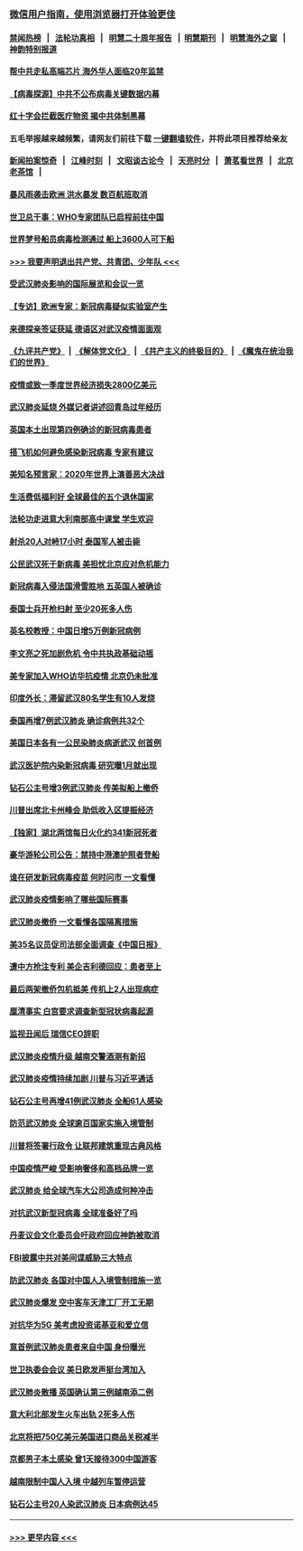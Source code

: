 ### [微信用户指南，使用浏览器打开体验更佳](https://github.com/gfw-breaker/banned-news1/blob/master/indexes/wechat-guide.md?t=0)
#### [禁闻热榜](热点新闻.md?t=0)  &nbsp;&nbsp;|&nbsp;&nbsp; [法轮功真相](https://github.com/gfw-breaker/truth/blob/master/README.md?t=0) &nbsp;&nbsp;|&nbsp;&nbsp; [明慧二十周年报告](https://github.com/gfw-breaker/mh-reports/blob/master/README.md?t=0) &nbsp;&nbsp;|&nbsp;&nbsp;[明慧期刊](https://github.com/gfw-breaker/mh-qikan) &nbsp;&nbsp;|&nbsp;&nbsp; [明慧海外之窗](https://github.com/gfw-breaker/mh-news/blob/master/README.md?t=0) &nbsp;&nbsp;|&nbsp;&nbsp; [神韵特别报道](https://github.com/gfw-breaker/mh-news/blob/master/shenyun.md?t=0)
#### [帮中共走私高端芯片 海外华人面临20年监禁](../pages/nsc418/n11855016.md?t=02101411) 
#### [【病毒探源】中共不公布病毒关键数据内幕](../pages/nsc418/n11856584.md?t=02101411) 
#### [红十字会拦截医疗物资 揭中共体制黑幕](../pages/nsc418/n11856750.md?t=02101411) 
#### 五毛举报越来越频繁，请网友们前往下载 [一键翻墙软件](https://github.com/gfw-breaker/ssr-accounts)，并将此项目推荐给亲友
#### [新闻拍案惊奇](https://github.com/gfw-breaker/banned-news1/blob/master/pages/link4.md) &nbsp;&nbsp;|&nbsp;&nbsp; [江峰时刻](https://github.com/gfw-breaker/banned-news1/blob/master/pages/link4.md) &nbsp;&nbsp;|&nbsp;&nbsp; [文昭谈古论今](https://github.com/gfw-breaker/banned-news1/blob/master/pages/link4.md) &nbsp;&nbsp;|&nbsp;&nbsp; [天亮时分](https://github.com/gfw-breaker/banned-news1/blob/master/pages/link4.md) &nbsp;&nbsp;|&nbsp;&nbsp; [萧茗看世界](https://github.com/gfw-breaker/banned-news1/blob/master/pages/link4.md) &nbsp;&nbsp;|&nbsp;&nbsp; [北京老茶馆](https://github.com/gfw-breaker/banned-news1/blob/master/pages/link4.md) &nbsp;&nbsp;|&nbsp;&nbsp; 
#### [暴风雨袭击欧洲 洪水暴发 数百航班取消](../pages/nsc418/n11856453.md?t=02101411) 
#### [世卫总干事：WHO专家团队已启程前往中国](../pages/nsc418/n11856612.md?t=02101411) 
#### [世界梦号船员病毒检测通过 船上3600人可下船](../pages/nsc418/n11856520.md?t=02101411) 
#### [>>> 我要声明退出共产党、共青团、少年队 <<<](https://github.com/begood0513/goodnews/blob/master/quit/letter.md) 
#### [受武汉肺炎影响的国际展览和会议一览](../pages/nsc418/n11856420.md?t=02101411) 
#### [【专访】欧洲专家：新冠病毒疑似实验室产生](../pages/nsc418/n11856378.md?t=02101411) 
#### [来德探亲签证获延 德语区对武汉疫情面面观](../pages/nsc418/n11856283.md?t=02101411) 
#### [《九评共产党》](https://github.com/begood0513/9ping.md/blob/master/README.md) &nbsp;|&nbsp; [《解体党文化》](../../../../jtdwh.md/blob/master/README.md)  &nbsp;|&nbsp; [《共产主义的终极目的》](../../../../gczydzjmd.md/blob/master/README.md) &nbsp;|&nbsp; [《魔鬼在统治我们的世界》](../../../../mgztzwmdsj.md/blob/master/README.md) 
#### [疫情或致一季度世界经济损失2800亿美元](../pages/nsc418/n11855639.md?t=02101411) 
#### [武汉肺炎延烧 外媒记者讲述回青岛过年经历](../pages/nsc418/n11856159.md?t=02101411) 
#### [英国本土出现第四例确诊的新冠病毒患者](../pages/nsc418/n11855930.md?t=02101411) 
#### [搭飞机如何避免感染新冠病毒 专家有建议](../pages/nsc418/n11853427.md?t=02101411) 
#### [美知名预言家：2020年世界上演善恶大决战](../pages/nsc418/n11855418.md?t=02101411) 
#### [生活费低福利好 全球最佳的五个退休国家](../pages/nsc418/n11848347.md?t=02101411) 
#### [法轮功走进意大利南部高中课堂 学生欢迎](../pages/nsc418/n11853859.md?t=02101411) 
#### [射杀20人对峙17小时 泰国军人被击毙](../pages/nsc418/n11854869.md?t=02101411) 
#### [公民武汉死于新病毒 美担忧北京应对危机能力](../pages/nsc418/n11854331.md?t=02101411) 
#### [新冠病毒入侵法国滑雪胜地 五英国人被确诊](../pages/nsc418/n11854307.md?t=02101411) 
#### [泰国士兵开枪扫射 至少20死多人伤](../pages/nsc418/n11854276.md?t=02101411) 
#### [英名校教授：中国日增5万例新冠病例](../pages/nsc418/n11854174.md?t=02101411) 
#### [李文亮之死加剧危机 令中共执政基础动摇](../pages/nsc418/n11854003.md?t=02101411) 
#### [美专家加入WHO访华抗疫情 北京仍未批准](../pages/nsc418/n11854043.md?t=02101411) 
#### [印度外长：滞留武汉80名学生有10人发烧](../pages/nsc418/n11853821.md?t=02101411) 
#### [泰国再增7例武汉肺炎 确诊病例共32个](../pages/nsc418/n11853808.md?t=02101411) 
#### [美国日本各有一公民染肺炎病逝武汉 创首例](../pages/nsc418/n11853509.md?t=02101411) 
#### [武汉医护院内染新冠病毒 研究曝1月就出现](../pages/nsc418/n11852928.md?t=02101411) 
#### [钻石公主号增3例武汉肺炎 传美拟船上撤侨](../pages/nsc418/n11853240.md?t=02101411) 
#### [川普出席北卡州峰会 助低收入区提振经济](../pages/nsc418/n11853232.md?t=02101411) 
#### [【独家】湖北两馆每日火化约341新冠死者](../pages/nsc418/n11845444.md?t=02101411) 
#### [豪华游轮公司公告：禁持中港澳护照者登船](../pages/nsc418/n11852761.md?t=02101411) 
#### [谁在研发新冠病毒疫苗 何时问市 一文看懂](../pages/nsc418/n11852840.md?t=02101411) 
#### [武汉肺炎疫情影响了哪些国际赛事](../pages/nsc418/n11852441.md?t=02101411) 
#### [武汉肺炎撤侨 一文看懂各国隔离措施](../pages/nsc418/n11844216.md?t=02101411) 
#### [美35名议员促司法部全面调查《中国日报》](../pages/nsc418/n11852435.md?t=02101411) 
#### [遭中方抢注专利 美企吉利德回应：患者至上](../pages/nsc418/n11852037.md?t=02101411) 
#### [最后两架撤侨包机抵美 传机上2人出现病症](../pages/nsc418/n11852173.md?t=02101411) 
#### [厘清事实 白宫要求调查新型冠状病毒起源](../pages/nsc418/n11852106.md?t=02101411) 
#### [监视丑闻后 瑞信CEO辞职](../pages/nsc418/n11852127.md?t=02101411) 
#### [武汉肺炎疫情升级 越南交警酒测有新招](../pages/nsc418/n11851632.md?t=02101411) 
#### [武汉肺炎疫情持续加剧 川普与习近平通话](../pages/nsc418/n11851613.md?t=02101411) 
#### [钻石公主号再增41例武汉肺炎 全船61人感染](../pages/nsc418/n11850401.md?t=02101411) 
#### [防范武汉肺炎 全球逾百国家实施入境管制](../pages/nsc418/n11850557.md?t=02101411) 
#### [川普将签署行政令 让联邦建筑重现古典风格](../pages/nsc418/n11850654.md?t=02101411) 
#### [中国疫情严峻 受影响奢侈和高档品牌一览](../pages/nsc418/n11850319.md?t=02101411) 
#### [武汉肺炎 给全球汽车大公司造成何种冲击](../pages/nsc418/n11850056.md?t=02101411) 
#### [对抗武汉新型冠病毒 全球准备好了吗](../pages/nsc418/n11850142.md?t=02101411) 
#### [丹麦议会文化委员会吁政府回应神韵被取消](../pages/nsc418/n11849312.md?t=02101411) 
#### [FBI披露中共对美间谍威胁三大特点](../pages/nsc418/n11849700.md?t=02101411) 
#### [防武汉肺炎 各国对中国人入境管制措施一览](../pages/nsc418/n11838726.md?t=02101411) 
#### [武汉肺炎爆发 空中客车天津工厂开工无期](../pages/nsc418/n11849634.md?t=02101411) 
#### [对抗华为5G 美考虑投资诺基亚和爱立信](../pages/nsc418/n11849510.md?t=02101411) 
#### [意首例武汉肺炎患者来自中国 身份曝光](../pages/nsc418/n11849454.md?t=02101411) 
#### [世卫执委会会议 美日欧发声挺台湾加入](../pages/nsc418/n11849433.md?t=02101411) 
#### [武汉肺炎散播 英国确认第三例越南添二例](../pages/nsc418/n11849439.md?t=02101411) 
#### [意大利北部发生火车出轨 2死多人伤](../pages/nsc418/n11848999.md?t=02101411) 
#### [北京将把750亿美元美国进口商品关税减半](../pages/nsc418/n11848896.md?t=02101411) 
#### [京都男子本土感染 曾1天接待300中国游客](../pages/nsc418/n11848641.md?t=02101411) 
#### [越南限制中国人入境 中越列车暂停运营](../pages/nsc418/n11847844.md?t=02101411) 
#### [钻石公主号20人染武汉肺炎 日本病例达45](../pages/nsc418/n11847823.md?t=02101411) 

----
#### [ >>> 更早内容 <<< ](../indexes/nsc418-earlier.md)
